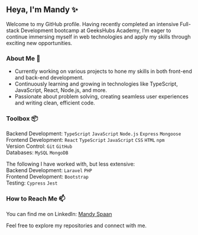 ## Heya, I'm Mandy ✨

Welcome to my GitHub profile. Having recently completed an intensive Full-stack Development bootcamp at GeeksHubs Academy, I’m eager to continue immersing myself in web technologies and apply my skills through exciting new opportunities.

### About Me 🌱
- Currently working on various projects to hone my skills in both front-end and back-end development.
- Continuously learning and growing in technologies like TypeScript, JavaScript, React, Node.js, and more.
- Passionate about problem solving, creating seamless user experiences and writing clean, efficient code.

### Toolbox 📦
Backend Development: `TypeScript` `JavaScript` `Node.js` `Express` `Mongoose` <br>
Frontend Development: `React` `TypeScript` `JavaScript` `CSS` `HTML` `npm`<br>
Version Control: `Git` `GitHub` <br>
Databases: `MySQL` `MongoDB` <br>

The following I have worked with, but less extensive: <br>
Backend Development: `Laravel` `PHP` <br>
Frontend Development: `Bootstrap`<br>
Testing: `Cypress` `Jest`


### How to Reach Me 📫 
You can find me on LinkedIn: [Mandy Spaan](https://www.linkedin.com/in/mandyspaan/)

Feel free to explore my repositories and connect with me. 
